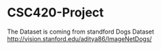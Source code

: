 # CSC420-Project
The Dataset is coming from standford Dogs Dataset http://vision.stanford.edu/aditya86/ImageNetDogs/
